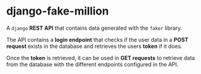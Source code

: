 # django-fake-million
A `django` **REST API** that contains data generated with the `faker` library.

The API contains a **login endpoint** that checks if the user data in a **POST request** exists in the database and retrieves the users **token** if it does.

Once the **token** is retrieved, it can be used in **GET requests** to retrieve data from the database with the different endpoints configured in the API.